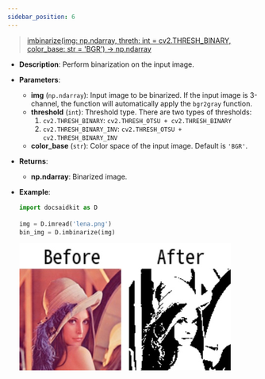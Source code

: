 ```yaml
---
sidebar_position: 6
---
```


>[imbinarize(img: np.ndarray, threth: int = cv2.THRESH_BINARY, color_base: str = 'BGR') -> np.ndarray](https://github.com/DocsaidLab/DocsaidKit/blob/012540eebaebb2718987dd3ec0f7dcf40f403caa/docsaidkit/vision/functionals.py#L336)

- **Description**: Perform binarization on the input image.

- **Parameters**:

    - **img** (`np.ndarray`): Input image to be binarized. If the input image is 3-channel, the function will automatically apply the `bgr2gray` function.
    - **threshold** (`int`): Threshold type. There are two types of thresholds:
        1. `cv2.THRESH_BINARY`: `cv2.THRESH_OTSU + cv2.THRESH_BINARY`
        2. `cv2.THRESH_BINARY_INV`: `cv2.THRESH_OTSU + cv2.THRESH_BINARY_INV`
    - **color_base** (`str`): Color space of the input image. Default is `'BGR'`.

- **Returns**:

    - **np.ndarray**: Binarized image.

- **Example**:

    ```python
    import docsaidkit as D

    img = D.imread('lena.png')
    bin_img = D.imbinarize(img)
    ```

    ![imbinarize](./resource/test_imbinarize.jpg)
